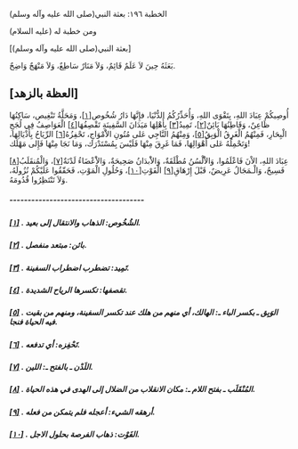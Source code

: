   الخطبة  ١٩٦: بعثة النبي(صلى الله عليه وآله وسلم)	

ومن خطبة له (عليه السلام)

[بعثة النبي(صلى الله عليه وآله وسلم)]

بَعَثَهُ حِينَ لاَ عَلَمٌ قَائِمٌ، وَلاَ مَنَارٌ سَاطِعٌ، وَلاَ مَنْهَجٌ وَاضِحٌ.

## [العظة بالزهد]

أُوصِيكُمْ عِبَادَ اللهِ، بِتَقْوَى اللهِ، وَأُحَذِّرُكُمُ الدُّنْيَا، فإِنَّهَا دَارُ شُخُوص[[١\]](https://arabic.balaghah.net/node/660#_ftn1)، وَمَحَلَّةُ تَنْغِيص، سَاكِنُهَا ظَاعِنٌ، وَقَاطِنُهَا بَائِنٌ[[٢\]](https://arabic.balaghah.net/node/660#_ftn2)، تَمِيدُ[[٣\]](https://arabic.balaghah.net/node/660#_ftn3) بِأَهْلِهَا مَيَدَانَ السَّفِينَةِ تَقْصِفُهَا[[٤\]](https://arabic.balaghah.net/node/660#_ftn4) الْعَوَاصِفُ فِي لُجَجِ الْبِحَارِ، فَمِنْهُمُ الْغَرِقُ الْوَبِقُ[[٥\]](https://arabic.balaghah.net/node/660#_ftn5)، وَمِنْهُمُ النَّاجِي عَلى مُتُونِ الاَْمْوَاجِ، تَحْفِزُهُ[[٦\]](https://arabic.balaghah.net/node/660#_ftn6) الرِّيَاحُ بِأَذْيَالِهَا، وَتَحْمِلُهُ عَلى أَهْوَالِهَا، فَمَا غَرِقَ مِنْهَا فَلَيْسَ بِمُسْتَدْرَك، وَمَا نَجَا مِنْهَا فَإِلى مَهْلَك!

عِبَادَ اللهِ، الاْنَ فَاعْلَمُوا، وَالاَْلْسُنُ مُطْلَقَةٌ، وَالاَْبدَانُ صَحِيحَةٌ، وَالاَْعْضَاءُ لَدْنَةٌ[[٧\]](https://arabic.balaghah.net/node/660#_ftn7)، وَالْمُنقَلَبُ[[٨\]](https://arabic.balaghah.net/node/660#_ftn8) فَسِيحٌ، وَالْـمَجَالُ عَرِيضٌ، قَبْلَ إِرْهَاقِ[[٩\]](https://arabic.balaghah.net/node/660#_ftn9) الْفَوْتِ[[١٠\]](https://arabic.balaghah.net/node/660#_ftn10)، وَحُلُولِ الْمَوْتِ، فَحَقّقُوا عَلَيْكُمْ نُزُولَهُ، وَلاَ تَنْتَظِرُوا قُدُومَهُ.

##### -------------------------------------

##### [[١\]](https://arabic.balaghah.net/node/660#_ftnref1) . الشُخُوص: الذهاب والانتقال إلى بعيد.

##### [[٢\]](https://arabic.balaghah.net/node/660#_ftnref2) . بائن: مبتعد منفصل.

##### [[٣\]](https://arabic.balaghah.net/node/660#_ftnref3) . تَمِيد: تضطرب اضطراب السفينة.

##### [[٤\]](https://arabic.balaghah.net/node/660#_ftnref4) . تقصفها: تكسرها الرياح الشديدة.

##### [[٥\]](https://arabic.balaghah.net/node/660#_ftnref5) . الوَبِق ـ بكسر الباء ـ: الهالك، أي منهم من هلك عند تكسر السفينة، ومنهم من بقيت فيه الحياة فنجا.

##### [[٦\]](https://arabic.balaghah.net/node/660#_ftnref6) . تَحْفِزه: أي تدفعه.

##### [[٧\]](https://arabic.balaghah.net/node/660#_ftnref7) . اللَدْن ـ بالفتح ـ: اللين.

##### [[٨\]](https://arabic.balaghah.net/node/660#_ftnref8) . المُنْقَلَب ـ بفتح اللام ـ: مكان الانقلاب من الضلال إلى الهدى في هذه الحياة.

##### [[٩\]](https://arabic.balaghah.net/node/660#_ftnref9) . أرهقه الشيء: أعجله فلم يتمكن من فعله.

##### [[١٠\]](https://arabic.balaghah.net/node/660#_ftnref10) . الفَوْت: ذهاب الفرصة بحلول الاجل. 
